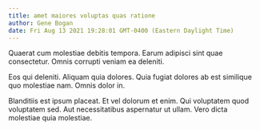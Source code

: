 ```yaml
---
title: amet maiores voluptas quas ratione
author: Gene Bogan
date: Fri Aug 13 2021 19:28:01 GMT-0400 (Eastern Daylight Time)
---
```

Quaerat cum molestiae debitis tempora. Earum adipisci sint quae consectetur. Omnis corrupti veniam ea deleniti.

 Eos qui deleniti. Aliquam quia dolores. Quia fugiat dolores ab est similique quo molestiae nam. Omnis dolor in.

 Blanditiis est ipsum placeat. Et vel dolorum et enim. Qui voluptatem quod voluptatem sed. Aut necessitatibus aspernatur ut ullam. Vero dicta molestiae quia molestiae.